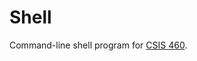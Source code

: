 # Shell

Command-line shell program for [CSIS 460](https://bsnider.cs.georgefox.edu/courses/csis460-operating-systems).
